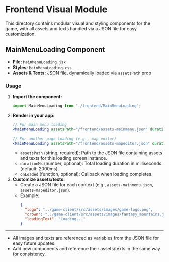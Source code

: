 # Frontend Visual Module

This directory contains modular visual and styling components for the game, with all assets and texts handled via a JSON file for easy customization.

## MainMenuLoading Component

- **File:** `MainMenuLoading.jsx`
- **Styles:** `MainMenuLoading.css`
- **Assets & Texts:** JSON file, dynamically loaded via `assetsPath` prop

### Usage

1. **Import the component:**
   ```jsx
   import MainMenuLoading from './frontend/MainMenuLoading';
   ```
2. **Render in your app:**
   ```jsx
   // For main menu loading
   <MainMenuLoading assetsPath="/frontend/assets-mainmenu.json" durationMs={2000} onLoaded={yourCallbackFunction} />

   // For another page loading (e.g., map editor)
   <MainMenuLoading assetsPath="/frontend/assets-mapeditor.json" durationMs={3500} onLoaded={yourCallbackFunction} />
   ```
   - `assetsPath` (string, required): Path to the JSON file containing assets and texts for this loading screen instance.
   - `durationMs` (number, optional): Total loading duration in milliseconds (default: 2000ms).
   - `onLoaded` (function, optional): Callback when loading completes.
3. **Customize assets/texts:**
   - Create a JSON file for each context (e.g., `assets-mainmenu.json`, `assets-mapeditor.json`).
   - Example:
     ```json
     {
       "logo": "../game-client/src/assets/images/game-logo.png",
       "crown": "../game-client/src/assets/images/fantasy_mountains.jpg",
       "loadingText": "Loading..."
     }
     ```

---

- All images and texts are referenced as variables from the JSON file for easy future updates.
- Add new components and reference their assets/texts in the same way for consistency.